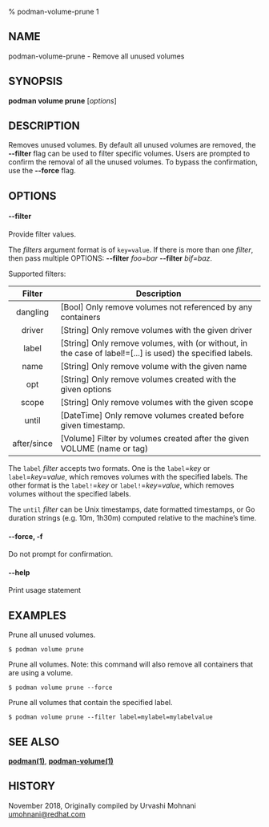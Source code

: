% podman-volume-prune 1

## NAME
podman\-volume\-prune - Remove all unused volumes

## SYNOPSIS
**podman volume prune** [*options*]

## DESCRIPTION

Removes unused volumes. By default all unused volumes are removed, the **--filter** flag can
be used to filter specific volumes. Users are prompted to confirm the removal of all the
unused volumes. To bypass the confirmation, use the **--force** flag.


## OPTIONS

#### **--filter**

Provide filter values.

The *filters* argument format is of `key=value`. If there is more than one *filter*, then pass multiple OPTIONS: **--filter** *foo=bar* **--filter** *bif=baz*.

Supported filters:

| Filter      | Description                                                                                                |
|:-----------:|------------------------------------------------------------------------------------------------------------|
| dangling    | [Bool] Only remove volumes not referenced by any containers                                                |
| driver      | [String] Only remove volumes with the given driver                                                         |
| label       | [String] Only remove volumes, with (or without, in the case of label!=[...] is used) the specified labels. |
| name        | [String] Only remove volume with the given name                                                            |
| opt         | [String] Only remove volumes created with the given options                                                |
| scope       | [String] Only remove volumes with the given scope                                                          |
| until       | [DateTime] Only remove volumes created before given timestamp.                                             |
| after/since | [Volume] Filter by volumes created after the given VOLUME (name or tag)                                    |

The `label` *filter* accepts two formats. One is the `label`=*key* or `label`=*key*=*value*, which removes volumes with the specified labels. The other format is the `label!`=*key* or `label!`=*key*=*value*, which removes volumes without the specified labels.

The `until` *filter* can be Unix timestamps, date formatted timestamps, or Go duration strings (e.g. 10m, 1h30m) computed relative to the machine’s time.

#### **--force**, **-f**

Do not prompt for confirmation.

#### **--help**

Print usage statement


## EXAMPLES


Prune all unused volumes.
```
$ podman volume prune
```

Prune all volumes. Note: this command will also remove all containers that are using a volume.
```
$ podman volume prune --force
```

Prune all volumes that contain the specified label.
```
$ podman volume prune --filter label=mylabel=mylabelvalue
```

## SEE ALSO
**[podman(1)](podman.1.md)**, **[podman-volume(1)](podman-volume.1.md)**

## HISTORY
November 2018, Originally compiled by Urvashi Mohnani <umohnani@redhat.com>
